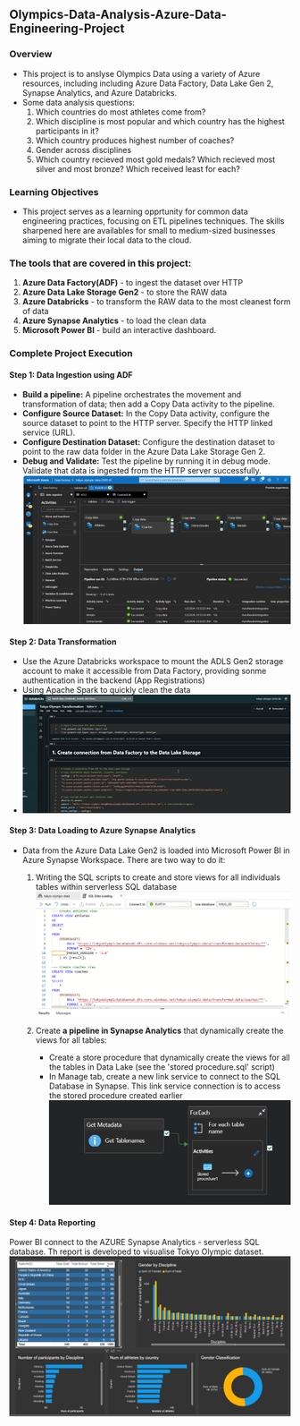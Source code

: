 ## Olympics-Data-Analysis-Azure-Data-Engineering-Project
### Overview
- This project is to anslyse Olympics Data using a variety of Azure resources, including including Azure Data Factory, Data Lake Gen 2, Synapse Analytics, and Azure Databricks.
- Some data analysis questions:
  1. Which countries do most athletes come from?
  2. Which discipline is most popular and which country has the highest participants in it?
  3. Which country produces highest number of coaches?
  4. Gender across disciplines
  5. Which country recieved most gold medals? Which recieved most silver and most bronze? Which received least for each?
### Learning Objectives 
- This project serves as a learning opprtunity for common data engineering practices, focusing on ETL pipelines techniques. The skills sharpened here are availables for small to medium-sized businesses aiming to migrate their local data to the cloud. 
### The tools that are covered in this project:
1. **Azure Data Factory(ADF)** - to ingest the dataset over HTTP
2. **Azure Data Lake Storage Gen2** - to store the RAW data
3. **Azure Databricks** - to transform the RAW data to the most cleanest form of data
4. **Azure Synapse Analytics** - to load the clean data
5. **Microsoft Power BI** - build an interactive dashboard. 
### Complete Project Execution 
#### Step 1: Data Ingestion using ADF
- **Build a pipeline:** A pipeline orchestrates the movement and transformation of data; then add a Copy Data activity to the pipeline.
- **Configure Source Dataset:** In the Copy Data activity, configure the source dataset to point to the HTTP server. Specify the HTTP linked service (URL).
- **Configure Destination Dataset:** Configure the destination dataset to point to the raw data folder in the Azure Data Lake Storage Gen 2. 
- **Debug and Validate:** Test the pipeline by running it in debug mode. Validate that data is ingested from the HTTP server successfully.
![Data Ingestion](./images/data-ingestion.png)
#### Step 2: Data Transformation 
- Use the Azure Databricks workspace to mount the ADLS Gen2 storage account to make it accessible from Data Factory, providing sonme authentication in the backend (App Registrations)
- Using Apache Spark to quickly clean the data
- ![Data Transformation](./images/data-ingestion-script.gif)

#### Step 3: Data Loading to Azure Synapse Analytics 
- Data from the Azure Data Lake Gen2 is loaded into Microsoft Power BI in Azure Synapse Workspace. There are two way to do it:
  1. Writing the SQL scripts to create and store views for all individuals tables within serverless SQL database
  ![Data Loading](./images/data-loading-script.png)
 
  3. Create **a pipeline in Synapse Analytics** that dynamically create the views for all tables:
     * Create a store procedure that dynamically create the views for all the tables in Data Lake (see the 'stored procedure.sql' script)
     * In Manage tab, create a new link service to connect to the SQL Database in Synapse. This link service connection is to access the stored procedure created earlier
![Data Loading](./images/data-loading-pipeline.png)
#### Step 4: Data Reporting 
Power BI connect to the AZURE Synapse Analytics - serverless SQL database. Th report is developed to visualise Tokyo Olympic dataset. 
 ![Data Reporting](./images/Tokyo-Dashboard.png)
